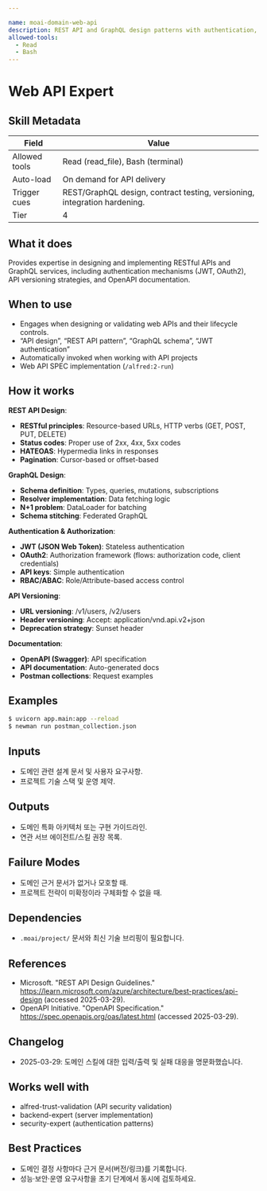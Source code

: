 ```yaml
---

name: moai-domain-web-api
description: REST API and GraphQL design patterns with authentication, versioning, and OpenAPI documentation. Use when working on web API contracts scenarios.
allowed-tools:
  - Read
  - Bash
---
```


# Web API Expert

## Skill Metadata
| Field | Value |
| ----- | ----- |
| Allowed tools | Read (read_file), Bash (terminal) |
| Auto-load | On demand for API delivery |
| Trigger cues | REST/GraphQL design, contract testing, versioning, integration hardening. |
| Tier | 4 |

## What it does

Provides expertise in designing and implementing RESTful APIs and GraphQL services, including authentication mechanisms (JWT, OAuth2), API versioning strategies, and OpenAPI documentation.

## When to use

- Engages when designing or validating web APIs and their lifecycle controls.
- “API design”, “REST API pattern”, “GraphQL schema”, “JWT authentication”
- Automatically invoked when working with API projects
- Web API SPEC implementation (`/alfred:2-run`)

## How it works

**REST API Design**:
- **RESTful principles**: Resource-based URLs, HTTP verbs (GET, POST, PUT, DELETE)
- **Status codes**: Proper use of 2xx, 4xx, 5xx codes
- **HATEOAS**: Hypermedia links in responses
- **Pagination**: Cursor-based or offset-based

**GraphQL Design**:
- **Schema definition**: Types, queries, mutations, subscriptions
- **Resolver implementation**: Data fetching logic
- **N+1 problem**: DataLoader for batching
- **Schema stitching**: Federated GraphQL

**Authentication & Authorization**:
- **JWT (JSON Web Token)**: Stateless authentication
- **OAuth2**: Authorization framework (flows: authorization code, client credentials)
- **API keys**: Simple authentication
- **RBAC/ABAC**: Role/Attribute-based access control

**API Versioning**:
- **URL versioning**: /v1/users, /v2/users
- **Header versioning**: Accept: application/vnd.api.v2+json
- **Deprecation strategy**: Sunset header

**Documentation**:
- **OpenAPI (Swagger)**: API specification
- **API documentation**: Auto-generated docs
- **Postman collections**: Request examples

## Examples
```bash
$ uvicorn app.main:app --reload
$ newman run postman_collection.json
```

## Inputs
- 도메인 관련 설계 문서 및 사용자 요구사항.
- 프로젝트 기술 스택 및 운영 제약.

## Outputs
- 도메인 특화 아키텍처 또는 구현 가이드라인.
- 연관 서브 에이전트/스킬 권장 목록.

## Failure Modes
- 도메인 근거 문서가 없거나 모호할 때.
- 프로젝트 전략이 미확정이라 구체화할 수 없을 때.

## Dependencies
- `.moai/project/` 문서와 최신 기술 브리핑이 필요합니다.

## References
- Microsoft. "REST API Design Guidelines." https://learn.microsoft.com/azure/architecture/best-practices/api-design (accessed 2025-03-29).
- OpenAPI Initiative. "OpenAPI Specification." https://spec.openapis.org/oas/latest.html (accessed 2025-03-29).

## Changelog
- 2025-03-29: 도메인 스킬에 대한 입력/출력 및 실패 대응을 명문화했습니다.

## Works well with

- alfred-trust-validation (API security validation)
- backend-expert (server implementation)
- security-expert (authentication patterns)

## Best Practices
- 도메인 결정 사항마다 근거 문서(버전/링크)를 기록합니다.
- 성능·보안·운영 요구사항을 초기 단계에서 동시에 검토하세요.
